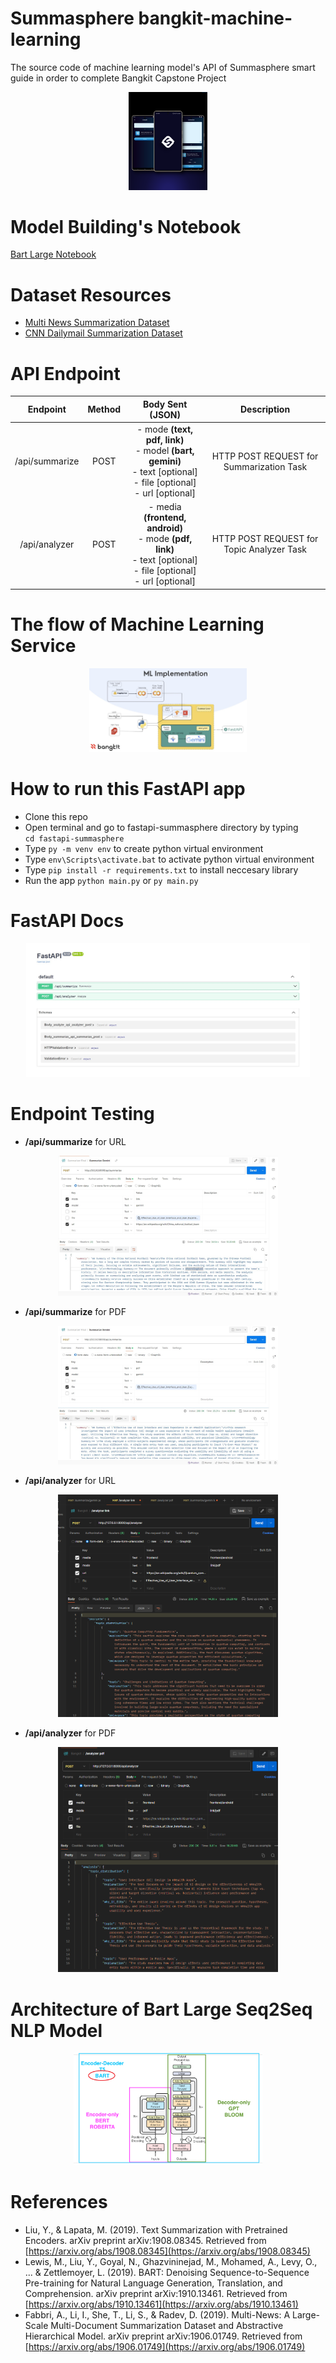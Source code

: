 # Summasphere bangkit-machine-learning

The source code of machine learning model's API of Summasphere smart guide in order to complete Bangkit Capstone Project

<p align="center">
    <img src="./assets/cover.png" width='25%'>

# Model Building's Notebook
[Bart Large Notebook](https://raw.githubusercontent.com/Summasphere/bangkit-machine-learning/main/tensorflow-summarizer-model-with-bart.ipynb)

# Dataset Resources
- [Multi News Summarization Dataset](https://huggingface.co/datasets/alexfabbri/multi_news)
- [CNN Dailymail Summarization Dataset](https://huggingface.co/datasets/abisee/cnn_dailymail)

# API Endpoint

<center>

| Endpoint |   Method   | Body Sent (JSON) |              Description              |
| :------: | :--------: | :--------------: | :-----------------------------------: |
|   /api/summarize  |    POST    |     - mode **(text, pdf, link)**<br>- model **(bart, gemini)**<br>- text [optional]<br>- file [optional]<br>- url [optional]     |   HTTP POST REQUEST for Summarization Task  |
|   /api/analyzer  |    POST    |     - media **(frontend, android)**<br>- mode **(pdf, link)**<br>- text [optional]<br>- file [optional]<br>- url [optional]     |   HTTP POST REQUEST for Topic Analyzer Task  |

</center>

# The flow of Machine Learning Service
<p align="center">
    <img src="./assets/ml-implementation.jpg" width='50%'>

# How to run this FastAPI app
- Clone this repo
- Open terminal and go to fastapi-summasphere directory by typing<br>
`cd fastapi-summasphere`
- Type `py -m venv env` to create python virtual environment
- Type `env\Scripts\activate.bat` to activate python virtual environment
- Type `pip install -r requirements.txt` to install neccesary library
- Run the app `python main.py` or `py main.py`

# FastAPI Docs
<p align="center">
    <img src="./fastapi-summasphere/img/fastapi-docs.jpg" width='90%'>

# Endpoint Testing
- **/api/summarize** for URL
<p align="center">
    <img src="./fastapi-summasphere/img/slash-summarize link.jpg" width='70%'>

- **/api/summarize** for PDF
<p align="center">
    <img src="./fastapi-summasphere/img/slash-summarize pdf.jpg" width='70%'>

- **/api/analyzer** for URL
<p align="center">
    <img src="./fastapi-summasphere/img/slash-analyzer link.png" width='70%'>

- **/api/analyzer** for PDF
<p align="center">
    <img src="./fastapi-summasphere/img/slash-analyzer pdf.png" width='70%'>

# Architecture of Bart Large Seq2Seq NLP Model 
<p align="center">
    <img src="./assets/bart-architecture.png" width='60%'>

# References
- Liu, Y., & Lapata, M. (2019). Text Summarization with Pretrained Encoders. arXiv preprint arXiv:1908.08345. Retrieved from [https://arxiv.org/abs/1908.08345](https://arxiv.org/abs/1908.08345)
- Lewis, M., Liu, Y., Goyal, N., Ghazvininejad, M., Mohamed, A., Levy, O., ... & Zettlemoyer, L. (2019). BART: Denoising Sequence-to-Sequence Pre-training for Natural Language Generation, Translation, and Comprehension. arXiv preprint arXiv:1910.13461. Retrieved from [https://arxiv.org/abs/1910.13461](https://arxiv.org/abs/1910.13461)
- Fabbri, A., Li, I., She, T., Li, S., & Radev, D. (2019). Multi-News: A Large-Scale Multi-Document Summarization Dataset and Abstractive Hierarchical Model. arXiv preprint arXiv:1906.01749. Retrieved from [https://arxiv.org/abs/1906.01749](https://arxiv.org/abs/1906.01749)
